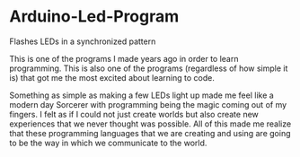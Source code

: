# Arduino-Led-Program
Flashes LEDs in a synchronized pattern

This is one of the programs I made years ago in order to learn programming. This is also one of the programs (regardless of how simple it is) that got me the most excited about learning to code. 

Something as simple as making a few LEDs light up made me feel like a modern day Sorcerer with programming being the magic coming out of my fingers. I felt as if I could not just create worlds but also create new experiences that we never thought was possible. All of this made me realize that these programming languages that we are creating and using are going to be the way in which we communicate to the world. 
